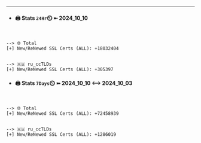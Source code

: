 

---
- #### 🖨️ **Stats** `24Hr`⏲️ ➼ 2024_10_10
```console


--> 🌐 Total
[+] New/ReNewed SSL Certs (ALL): +18032404


--> 🇷🇺 ru_ccTLDs
[+] New/ReNewed SSL Certs (ALL): +305397

```

- #### 🖨️ **Stats** `7Days`⏲️ ➼ 2024_10_10 <--> 2024_10_03
```console


--> 🌐 Total
[+] New/ReNewed SSL Certs (ALL): +72458939


--> 🇷🇺 ru_ccTLDs
[+] New/ReNewed SSL Certs (ALL): +1286019

```

